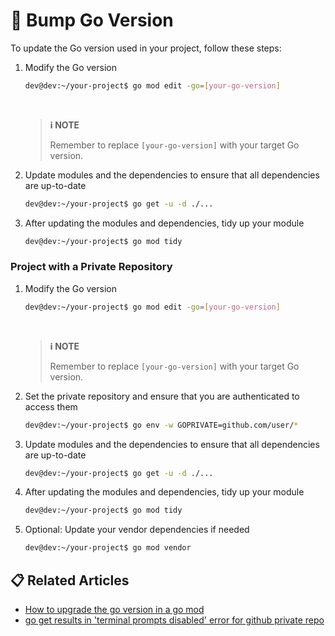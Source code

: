 # 💭 Bump Go Version

To update the Go version used in your project, follow these steps:

1. Modify the Go version

    ```bash
    dev@dev:~/your-project$ go mod edit -go=[your-go-version]
    ```

    <br />

    > **ℹ️ NOTE**
    >
    > Remember to replace `[your-go-version]` with your target Go version.

2. Update modules and the dependencies to ensure that all dependencies are up-to-date

    ```bash
    dev@dev:~/your-project$ go get -u -d ./...
    ```

3. After updating the modules and dependencies, tidy up your module

    ```bash
    dev@dev:~/your-project$ go mod tidy
    ```

### Project with a Private Repository

1. Modify the Go version

    ```bash
    dev@dev:~/your-project$ go mod edit -go=[your-go-version]
    ```

    <br />

    > **ℹ️ NOTE**
    >
    > Remember to replace `[your-go-version]` with your target Go version.

2. Set the private repository and ensure that you are authenticated to access them

    ```bash
    dev@dev:~/your-project$ go env -w GOPRIVATE=github.com/user/*
    ```

3. Update modules and the dependencies to ensure that all dependencies are up-to-date

    ```bash
    dev@dev:~/your-project$ go get -u -d ./...
    ```

4. After updating the modules and dependencies, tidy up your module

    ```bash
    dev@dev:~/your-project$ go mod tidy
    ```

5. Optional: Update your vendor dependencies if needed

    ```bash
    dev@dev:~/your-project$ go mod vendor
    ```

## 📋 Related Articles
- [How to upgrade the go version in a go mod](https://stackoverflow.com/questions/60675415/how-to-upgrade-the-go-version-in-a-go-mod)
- [go get results in 'terminal prompts disabled' error for github private repo](https://stackoverflow.com/questions/32232655/go-get-results-in-terminal-prompts-disabled-error-for-github-private-repo/60323360#60323360)
